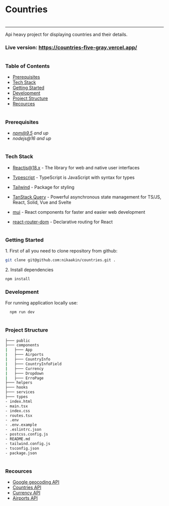 <div style="display:flex; align-items: center">
  <h1 style="position:relative; top: -6px" >Countries</h1>
</div>

---

Api heavy project for displaying countries and their details.

### Live version: https://countries-five-gray.vercel.app/

#

### Table of Contents

- [Prerequisites](#prerequisites)
- [Tech Stack](#tech-stack)
- [Getting Started](#getting-started)
- [Development](#development)
- [Project Structure](#project-structure)
- [Recources](#recources)

#

### Prerequisites

- *npm@9.5 and up*
- _nodejs@16 and up_

#

### Tech Stack

- [Reactjs@18.x](https://react.dev/) - The library for web and native user interfaces

- [Typescript](https://www.typescriptlang.org/) - TypeScript is JavaScript with syntax for types

- [Tailwind](https://tailwindcss.com/) - Package for styling

- [TanStack Query](https://tanstack.com/query/v3/) - Powerful asynchronous state management for TS/JS, React, Solid, Vue and Svelte

- [mui](https://mui.com/) - React components for faster and easier web development

- [react-router-dom](https://reactrouter.com/) - Declarative routing for React

#

### Getting Started

1\. First of all you need to clone repository from github:

```sh
git clone git@github.com:nikaakin/countries.git .
```

2\. Install dependencies

```sh
npm install
```

### Development

For running application locally use:

```sh
  npm run dev
```

#

### Project Structure

```bash
├─── public
├─── components
|   ├─── App
|   ├─── Airports
|   ├─── CountryInfo
|   ├─── CountryInfoField
|   ├─── Currency
|   ├─── Dropdown
|   ├─── ErroPage
├─── helpers
├─── hooks
├─── services
├─── types
- index.html
- main.tsx
- index.css
- routes.tsx
- .env
- .env.example
- .eslintrc.json
- postcss.config.js
- README.md
- tailwind.config.js
- tsconfig.json
- package.json
```

#

### Recources

- [Google geocoding API](https://developers.google.com/maps/documentation/geocoding/requests-reverse-geocoding)
- [Countries API](https://restcountries.com/)
- [Currency API](https://exchangerate.host/)
- [Airports API](https://api-ninjas.com/api/airports)
